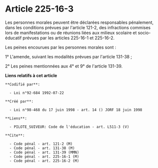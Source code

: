 # Article 225-16-3

Les personnes morales peuvent être déclarées responsables pénalement, dans les conditions prévues par l'article 121-2, des
infractions commises lors de manifestations ou de réunions liées aux milieux scolaire et socio-éducatif prévues par les
articles 225-16-1 et 225-16-2.

Les peines encourues par les personnes morales sont :

1° L'amende, suivant les modalités prévues par l'article 131-38 ;

2° Les peines mentionnées aux 4° et 9° de l'article 131-39.

**Liens relatifs à cet article**

	**Codifié par**:

	  - Loi n°92-684 1992-07-22

	**Créé par**:

	  - Loi n°98-468 du 17 juin 1998 - art. 14 () JORF 18 juin 1998

	**Liens**:

	  - PILOTE_SUIVEUR: Code de l'éducation - art. L511-3 (V)

	**Cite**:

	  - Code pénal - art. 121-2 (M)
	  - Code pénal - art. 131-38 (M)
	  - Code pénal - art. 131-39 (MMN)
	  - Code pénal - art. 225-16-1 (M)
	  - Code pénal - art. 225-16-2 (M)
